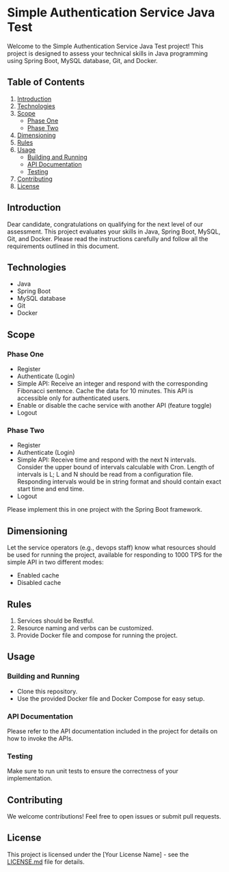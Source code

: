 # Simple Authentication Service Java Test

Welcome to the Simple Authentication Service Java Test project! This project is designed to assess your technical skills in Java programming using Spring Boot, MySQL database, Git, and Docker.

## Table of Contents
1. [Introduction](#introduction)
2. [Technologies](#technologies)
3. [Scope](#scope)
   - [Phase One](#phase-one)
   - [Phase Two](#phase-two)
4. [Dimensioning](#dimensioning)
5. [Rules](#rules)
6. [Usage](#usage)
   - [Building and Running](#building-and-running)
   - [API Documentation](#api-documentation)
   - [Testing](#testing)
7. [Contributing](#contributing)
8. [License](#license)

## Introduction
Dear candidate, congratulations on qualifying for the next level of our assessment. This project evaluates your skills in Java, Spring Boot, MySQL, Git, and Docker. Please read the instructions carefully and follow all the requirements outlined in this document.

## Technologies
- Java
- Spring Boot
- MySQL database
- Git
- Docker

## Scope

### Phase One
- Register
- Authenticate (Login)
- Simple API: Receive an integer and respond with the corresponding Fibonacci sentence. Cache the data for 10 minutes. This API is accessible only for authenticated users.
- Enable or disable the cache service with another API (feature toggle)
- Logout

### Phase Two
- Register
- Authenticate (Login)
- Simple API: Receive time and respond with the next N intervals. Consider the upper bound of intervals calculable with Cron. Length of intervals is L; L and N should be read from a configuration file. Responding intervals would be in string format and should contain exact start time and end time.
- Logout

Please implement this in one project with the Spring Boot framework.

## Dimensioning
Let the service operators (e.g., devops staff) know what resources should be used for running the project, available for responding to 1000 TPS for the simple API in two different modes:
- Enabled cache
- Disabled cache

## Rules
1. Services should be Restful.
2. Resource naming and verbs can be customized.
3. Provide Docker file and compose for running the project.

## Usage

### Building and Running
- Clone this repository.
- Use the provided Docker file and Docker Compose for easy setup.

### API Documentation
Please refer to the API documentation included in the project for details on how to invoke the APIs.

### Testing
Make sure to run unit tests to ensure the correctness of your implementation.

## Contributing
We welcome contributions! Feel free to open issues or submit pull requests.

## License
This project is licensed under the [Your License Name] - see the [LICENSE.md](LICENSE.md) file for details.
